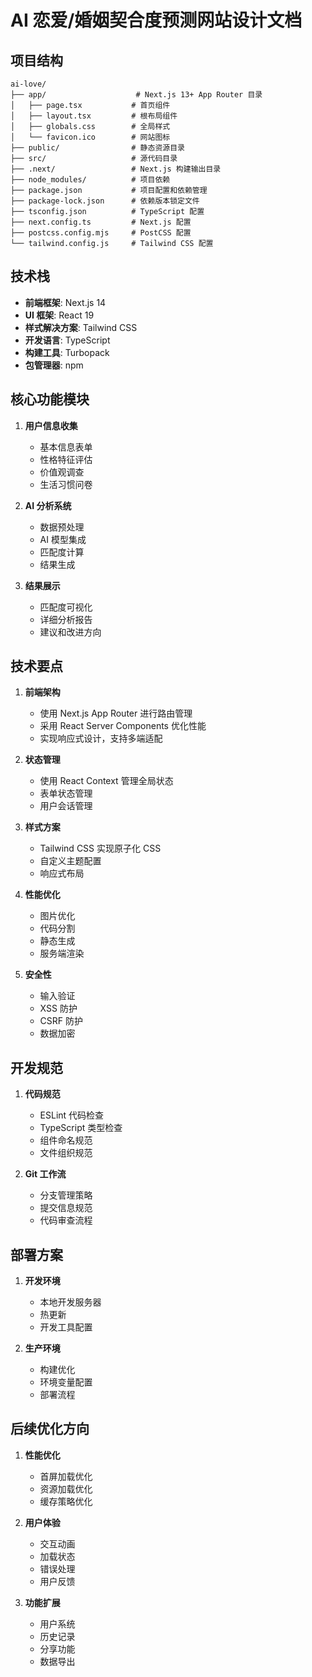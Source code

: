 # AI 恋爱/婚姻契合度预测网站设计文档

## 项目结构
```
ai-love/
├── app/                    # Next.js 13+ App Router 目录
│   ├── page.tsx           # 首页组件
│   ├── layout.tsx         # 根布局组件
│   ├── globals.css        # 全局样式
│   └── favicon.ico        # 网站图标
├── public/                # 静态资源目录
├── src/                   # 源代码目录
├── .next/                 # Next.js 构建输出目录
├── node_modules/          # 项目依赖
├── package.json           # 项目配置和依赖管理
├── package-lock.json      # 依赖版本锁定文件
├── tsconfig.json          # TypeScript 配置
├── next.config.ts         # Next.js 配置
├── postcss.config.mjs     # PostCSS 配置
└── tailwind.config.js     # Tailwind CSS 配置
```

## 技术栈
- **前端框架**: Next.js 14
- **UI 框架**: React 19
- **样式解决方案**: Tailwind CSS
- **开发语言**: TypeScript
- **构建工具**: Turbopack
- **包管理器**: npm

## 核心功能模块
1. **用户信息收集**
   - 基本信息表单
   - 性格特征评估
   - 价值观调查
   - 生活习惯问卷

2. **AI 分析系统**
   - 数据预处理
   - AI 模型集成
   - 匹配度计算
   - 结果生成

3. **结果展示**
   - 匹配度可视化
   - 详细分析报告
   - 建议和改进方向

## 技术要点
1. **前端架构**
   - 使用 Next.js App Router 进行路由管理
   - 采用 React Server Components 优化性能
   - 实现响应式设计，支持多端适配

2. **状态管理**
   - 使用 React Context 管理全局状态
   - 表单状态管理
   - 用户会话管理

3. **样式方案**
   - Tailwind CSS 实现原子化 CSS
   - 自定义主题配置
   - 响应式布局

4. **性能优化**
   - 图片优化
   - 代码分割
   - 静态生成
   - 服务端渲染

5. **安全性**
   - 输入验证
   - XSS 防护
   - CSRF 防护
   - 数据加密

## 开发规范
1. **代码规范**
   - ESLint 代码检查
   - TypeScript 类型检查
   - 组件命名规范
   - 文件组织规范

2. **Git 工作流**
   - 分支管理策略
   - 提交信息规范
   - 代码审查流程

## 部署方案
1. **开发环境**
   - 本地开发服务器
   - 热更新
   - 开发工具配置

2. **生产环境**
   - 构建优化
   - 环境变量配置
   - 部署流程

## 后续优化方向
1. **性能优化**
   - 首屏加载优化
   - 资源加载优化
   - 缓存策略优化

2. **用户体验**
   - 交互动画
   - 加载状态
   - 错误处理
   - 用户反馈

3. **功能扩展**
   - 用户系统
   - 历史记录
   - 分享功能
   - 数据导出 